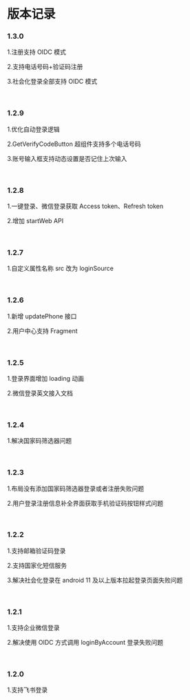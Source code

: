 # 版本记录

<LastUpdated/>

### 1.3.0

1.注册支持 OIDC 模式

2.支持电话号码+验证码注册

3.社会化登录全部支持 OIDC 模式	

<br>

### 1.2.9

1.优化自动登录逻辑

2.GetVerifyCodeButton 超组件支持多个电话号码

3.账号输入框支持动态设置是否记住上次输入

<br>

### 1.2.8

1.一键登录、微信登录获取 Access token、Refresh token

2.增加 startWeb API

<br>

### 1.2.7

1.自定义属性名称 src 改为 loginSource

<br>

### 1.2.6

1.新增 updatePhone 接口

2.用户中心支持 Fragment

<br>

### 1.2.5

1.登录界面增加 loading 动画

2.微信登录英文接入文档

<br>

### 1.2.4

1.解决国家码筛选器问题

<br>

### 1.2.3

1.布局没有添加国家码筛选器登录或者注册失败问题

2.用户登录注册信息补全界面获取手机验证码按钮样式问题

<br>

### 1.2.2

1.支持邮箱验证码登录

2.支持国家化短信服务

3.解决社会化登录在 android 11 及以上版本拉起登录页面失败问题

<br>

### 1.2.1

1.支持企业微信登录

2.解决使用 OIDC 方式调用 loginByAccount 登录失败问题

<br>

### 1.2.0 

1.支持飞书登录
